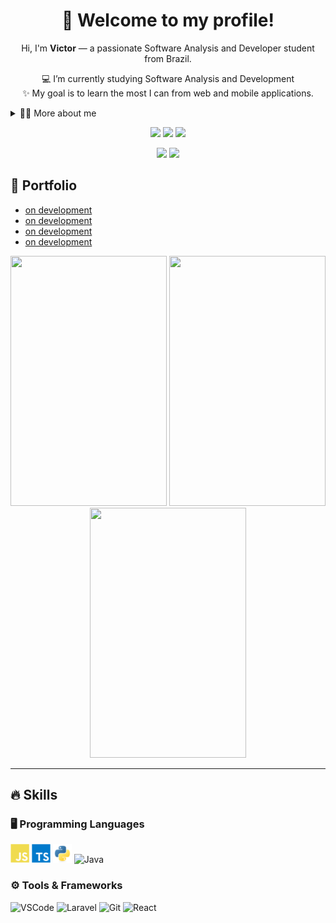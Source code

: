 <!-- Título -->
<h1 align="center">💜 Welcome to my profile!</h1>

<!-- Presentation -->
<p align="center">
  Hi, I'm <strong>Victor</strong> — a passionate Software Analysis and Developer student from Brazil.
</p>

<p align="center">
  💻 I’m currently studying Software Analysis and Development<br>
  ✨ My goal is to learn the most I can from web and mobile applications.
</p>

<!-- Dropdown -->
<details>
  <summary>👨‍💻 More about me</summary>

  - 💬 I'm 17 years old, currently living in Brazil.  
  - 🇺🇸 Fluent in English  
  - 🧠 Experienced with SQL, JavaScript, Data Analysis, and Visualization  

</details>

<!-- Links -->
<p align="center">
  <a href="[victor.sxz.l](https://discord.com/users/victor.sxz.l)"><img src="https://img.shields.io/badge/Discord-9146FF?style=for-the-badge&logo=Discord&logoColor=white" /></a>
  <a href="#"><img src="https://img.shields.io/badge/LinkedIn-8A2BE2?style=for-the-badge&logo=linkedin&logoColor=white" /></a>
  <a href="#"><img src="https://img.shields.io/badge/Trello-9370DB?style=for-the-badge&logo=Trello&logoColor=white" /></a>
</p>

<!-- Github Stats -->
<p align="center">
  <img src="https://github-readme-stats.vercel.app/api?username=vicsxz&show_icons=true&theme=purple&hide_border=false&icon_color=bb6bd9&title_color=bb6bd9&text_color=ffffff&bg_color=0d1117" width="48%" />
  <img src="https://github-readme-stats.vercel.app/api/top-langs?username=vicsxz&layout=compact&card_height=200&theme=purple&hide_border=false&title_color=bb6bd9&text_color=ffffff&bg_color=0d1117" width="48%" />
</p>

<!-- Portfolio -->
## 💼 Portfolio
- [on development]()
- [on development]()
- [on development]()
- [on development]()

<!-- GIFs -->
<p align="center">
  <img src="https://media0.giphy.com/media/84SFZf1BKgzeny1WxQ/source.gif" width="250" height="400" />
  <img src="https://i0.wp.com/cdn130.picsart.com/360151356029201.gif?to=crop&type=webp&r=40x40&q=50" width="250" height="400" />
  <img src="https://safebooru.org/images/4012/e5b877d2ab00949fdd93507d57131fbe632c0311.gif" width="250" height="400" />
</p>

---

## 🔥 Skills

### 🖥️ Programming Languages
<p>
  <img alt="JavaScript" height="30" src="https://raw.githubusercontent.com/devicons/devicon/master/icons/javascript/javascript-plain.svg">
  <img alt="TypeScript" height="30" src="https://raw.githubusercontent.com/devicons/devicon/master/icons/typescript/typescript-original.svg">
  <img alt="Python" height="30" src="https://raw.githubusercontent.com/devicons/devicon/master/icons/python/python-original.svg">
  <img alt="Java" height="30" src="https://cdn.jsdelivr.net/gh/devicons/devicon/icons/java/java-original.svg">
</p>

### ⚙️ Tools & Frameworks
<p>
  <img alt="VSCode" height="30" src="https://cdn.jsdelivr.net/gh/devicons/devicon/icons/vscode/vscode-original.svg">
  <img alt="Laravel" height="30" src="https://cdn.jsdelivr.net/gh/devicons/devicon/icons/laravel/laravel-original.svg">
  <img alt="Git" height="30" src="https://cdn.jsdelivr.net/gh/devicons/devicon/icons/git/git-original.svg">
  <img alt="React" height="30" src="https://cdn.jsdelivr.net/gh/devicons/devicon/icons/react/react-original.svg">
</p>
